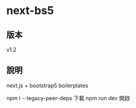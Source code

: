 # next-bs5

## 版本

v1.2

## 說明

next.js + bootstrap5 boilerplates


npm i  --legacy-peer-deps 下載
npm run dev 開啟

